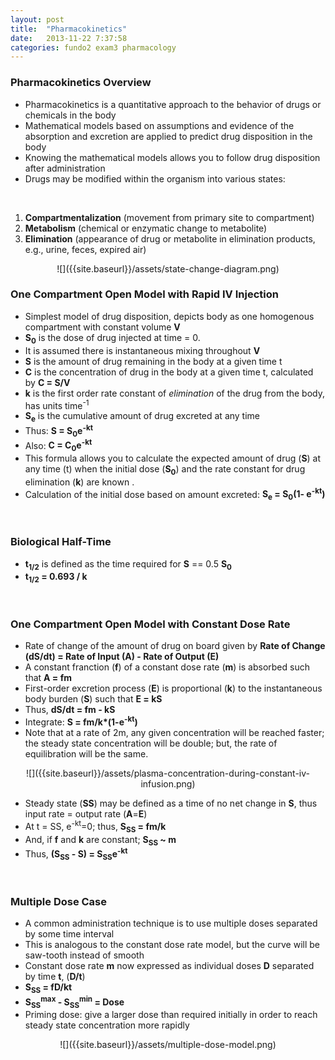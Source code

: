 ```yaml
---
layout: post
title:  "Pharmacokinetics"
date:   2013-11-22 7:37:58
categories: fundo2 exam3 pharmacology
---
```


### Pharmacokinetics Overview
- Pharmacokinetics is a quantitative approach to the behavior of drugs or chemicals in the body
- Mathematical models based on assumptions and evidence of the absorption and excretion are applied to predict drug disposition in the body
- Knowing the mathematical models allows you to follow drug disposition after administration
- Drugs may be modified within the organism into various states:

<span><br></span> 
1. **Compartmentalization** (movement from primary site to compartment)
2. **Metabolism** (chemical or enzymatic change to metabolite)
3. **Elimination** (appearance of drug or metabolite in elimination products, e.g., urine, feces, expired air)

<div style="text-align:center;" markdown="1">
	![]({{site.baseurl}}/assets/state-change-diagram.png)
</div>

### One Compartment Open Model with Rapid IV Injection
- Simplest model of drug disposition, depicts body as one homogenous compartment with constant volume **V**
- **S<sub>0</sub>** is the dose of drug injected at time = 0.
- It is assumed there is instantaneous mixing throughout **V**
- **S** is the amount of drug remaining in the body at a given time t
- **C** is the concentration of drug in the body at a given time t, calculated by **C =  S/V**
- **k** is the first order rate constant of *elimination* of the drug from the body, has units time<sup>-1</sup>
- **S<sub>e</sub>** is the cumulative amount of drug excreted at any time
- Thus: **S = S<sub>0</sub>e<sup>-kt</sup>**
- Also: **C = C<sub>0</sub>e<sup>-kt</sup>**
- This formula allows you to calculate the expected amount of drug (**S**) at any time (t) when the initial dose (**S<sub>0</sub>**) and the rate constant for drug elimination (**k**) are known .
- Calculation of the initial dose based on amount excreted: **S<sub>e</sub> = S<sub>0</sub>\(1- e<sup>-kt</sup>\)**

<span><br></span> 
### Biological Half-Time
- **t<sub>1/2</sub>** is defined as the time required for **S** == 0.5 **S<sub>0</sub>**
- **t<sub>1/2</sub> = 0.693 / k**

<span><br></span>
### One Compartment Open Model with Constant Dose Rate
- Rate of change of the amount of drug on board given by **Rate of Change (dS/dt) = Rate of Input (A) - Rate of Output (E)**
- A constant franction (**f**) of a constant dose rate (**m**) is absorbed such that **A = fm**
- First-order excretion process (**E**) is proportional (**k**) to the instantaneous body burden (**S**) such that **E = kS**
- Thus, **dS/dt = fm - kS**
- Integrate: **S = fm/k\*\(1-e<sup>-kt</sup>\)**
- Note that at a rate of 2m, any given concentration will be reached faster; the steady state concentration will be double; but, the rate of equilibration will be the same.

<div style="text-align:center;" markdown="1">
	![]({{site.baseurl}}/assets/plasma-concentration-during-constant-iv-infusion.png)
</div>

- Steady state \(**SS**\) may be defined as a time of no net change in **S**, thus input rate = output rate \(**A**=**E**\)
- At t = SS, e<sup>-kt</sup>=0; thus, **S<sub>SS</sub> = fm/k**
- And, if **f** and **k** are constant; **S<sub>SS</sub> ~ m**
- Thus, **\(S<sub>SS</sub> - S\) = S<sub>SS</sub>e<sup>-kt</sup>**

<span><br></span>
### Multiple Dose Case
- A common administration technique is to use multiple doses separated by some time interval
- This is analogous to the constant dose rate model, but the curve will be saw-tooth instead of smooth
- Constant dose rate **m** now expressed as individual doses **D** separated by time **t**, \(**D/t**\)
- **S<sub>SS</sub> = fD/kt**
- **S<sub>SS</sub><sup>max</sup> - S<sub>SS</sub><sup>min</sup> = Dose**
- Priming dose: give a larger dose than required initially in order to reach steady state concentration more rapidly

<div style="text-align:center;" markdown="1">
	![]({{site.baseurl}}/assets/multiple-dose-model.png)
</div>
